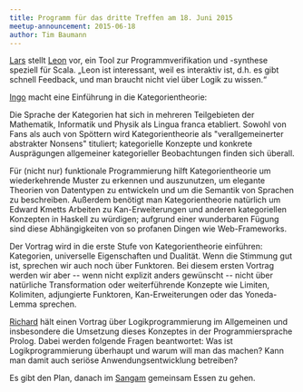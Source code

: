 ```yaml
---
title: Programm für das dritte Treffen am 18. Juni 2015
meetup-announcement: 2015-06-18
author: Tim Baumann
---
```


[Lars](https://larsrh.github.io/) stellt [Leon](https://github.com/epfl-lara/leon) vor, ein Tool zur Programmverifikation und -synthese speziell für Scala. „Leon ist interessant, weil es interaktiv ist, d.h. es gibt schnell Feedback, und man braucht nicht viel über Logik zu wissen.“

[Ingo](http://github.com/iblech/) macht eine Einführung in die Kategorientheorie:

<div class="abstract">
  Die Sprache der Kategorien hat sich in mehreren Teilgebieten der
  Mathematik, Informatik und Physik als Lingua franca etabliert.
  Sowohl von Fans als auch von Spöttern wird Kategorientheorie als
  "verallgemeinerter abstrakter Nonsens" tituliert; kategorielle
  Konzepte und konkrete Ausprägungen allgemeiner kategorieller
  Beobachtungen finden sich überall.
  
  Für (nicht nur) funktionale Programmierung hilft Kategorientheorie
  um wiederkehrende Muster zu erkennen und auszunutzen, um elegante
  Theorien von Datentypen zu entwickeln und um die Semantik von
  Sprachen zu beschreiben. Außerdem benötigt man Kategorientheorie
  natürlich um Edward Kmetts Arbeiten zu Kan-Erweiterungen und anderen
  kategoriellen Konzepten in Haskell zu würdigen; aufgrund einer
  wunderbaren Fügung sind diese Abhängigkeiten von so profanen Dingen
  wie Web-Frameworks.
  
  Der Vortrag wird in die erste Stufe von Kategorientheorie
  einführen: Kategorien, universelle Eigenschaften und Dualität. Wenn
  die Stimmung gut ist, sprechen wir auch noch über Funktoren. Bei
  diesem ersten Vortrag werden wir aber -- wenn nicht explizit anders
  gewünscht -- nicht über natürliche Transformation oder
  weiterführende Konzepte wie Limiten, Kolimiten, adjungierte
  Funktoren, Kan-Erweiterungen oder das Yoneda-Lemma sprechen.
</div>

[Richard](http://weltraumpflege.org/) hält einen Vortrag über Logikprogrammierung im Allgemeinen und insbesondere die Umsetzung dieses Konzeptes in der Programmiersprache Prolog. Dabei werden folgende Fragen beantwortet: Was ist Logikprogrammierung überhaupt und warum will man das machen? Kann man damit auch seriöse Anwendungsentwicklung betreiben?

Es gibt den Plan, danach im [Sangam](http://www.sangam-augsburg.de/) gemeinsam Essen zu gehen.
